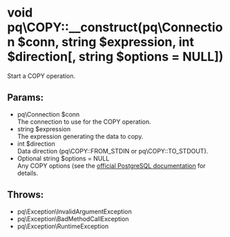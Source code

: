 # void pq\COPY::__construct(pq\Connection $conn, string $expression, int $direction[, string $options = NULL])

Start a COPY operation.

## Params:

* pq\Connection $conn  
  The connection to use for the COPY operation.
* string $expression  
  The expression generating the data to copy.
* int $direction  
  Data direction (pq\COPY::FROM_STDIN or pq\COPY::TO_STDOUT).
* Optional string $options = NULL  
  Any COPY options (see the [official PostgreSQL documentation](http://www.postgresql.org/docs/current/static/sql-copy.html) for details.

## Throws:

* pq\Exception\InvalidArgumentException
* pq\Exception\BadMethodCallException
* pq\Exception\RuntimeException
